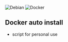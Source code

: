 ![Debian](https://img.shields.io/badge/Debian-A81D33?style=for-the-badge&logo=debian&logoColor=white)
![Docker](https://img.shields.io/badge/Docker-2496ED?style=for-the-badge&logo=docker&logoColor=white
)
## Docker auto install

- script for personal use
